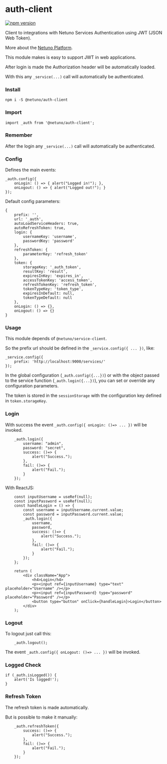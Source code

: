 # auth-client

<a href="https://www.npmjs.com/package/@netuno/auth-client"><img src="https://img.shields.io/npm/v/@netuno/auth-client.svg?style=flat" alt="npm version"></a>

Client to integrations with Netuno Services Authentication using JWT (JSON Web Token).

More about the [Netuno Platform](https://netuno.org/).

This module makes is easy to support JWT in web applications.

After login is made the Authorization header will be automatically loaded.

With this any `_service(...)` call will automatically be authenticated.

### Install

`npm i -S @netuno/auth-client`

### Import

`import _auth from '@netuno/auth-client';`

### Remember

After the login any `_service(...)` call will automatically be authenticated.

### Config

Defines the main events:

```
_auth.config({
    onLogin: () => { alert("Logged in!"); },
    onLogout: () => { alert("Logged out!"); }
});
```

Default config parameters:

```
{
    prefix: '',
    url: '_auth',
    autoLoadServiceHeaders: true,
    autoRefreshToken: true,
    login: {
        usernameKey: 'username',
        passwordKey: 'password'
    },
    refreshToken: {
        parameterKey: 'refresh_token'
    },
    token: {
        storageKey: '_auth_token',
        resultKey: 'result',
        expiresInKey: 'expires_in',
        accessTokenKey: 'access_token',
        refreshTokenKey: 'refresh_token',
        tokenTypeKey: 'token_type',
        expiresInDefault: null,
        tokenTypeDefault: null
    },
    onLogin: () => {},
    onLogout: () => {}
}
```

### Usage

This module depends of `@netuno/service-client`.

So the prefix url should be defined in the `_service.config({ ... })`, like:

```
_service.config({
    prefix: 'http://localhost:9000/services/'
});
```

In the global configuration (`_auth.config({...})`) or with the object passed to the service function (`_auth.login({...})`), you can set or override any configuration parameters.

The token is stored in the `sessionStorage` with the configuration key defined in `token.storageKey`.

### Login

With success the event `_auth.config({ onLogin: ()=> ... })` will be invoked.

```
    _auth.login({
        username: "admin",
        password: "secret",
        success: ()=> {
            alert("Success.");
        },
        fail: ()=> {
            alert("Fail.");
        }
    });
```

With ReactJS:

```
    const inputUsername = useRef(null);
    const inputPassword = useRef(null);
    const handleLogin = () => {
        const username = inputUsername.current.value;
        const password = inputPassword.current.value;
        _auth.login({
            username,
            password,
            success: ()=> {
                alert("Success.");
            },
            fail: ()=> {
                alert("Fail.");
            }
        });
    };
    
    return (
        <div className="App">
            <h4>Login</h4>
            <p><input ref={inputUsername} type="text" placeholder="Username" /></p>
            <p><input ref={inputPassword} type="password" placeholder="Password" /></p>
            <button type="button" onClick={handleLogin}>Login</button>
        </div>
    );
```

### Logout

To logout just call this:

```
    _auth.logout();
```

The event `_auth.config({ onLogout: ()=> ... })` will be invoked.

### Logged Check

```
if (_auth.isLogged()) {
    alert('Is logged!');
}
```

### Refresh Token

The refresh token is made automatically.

But is possible to make it manually:

```
    _auth.refreshToken({
        success: ()=> {
            alert("Success.");
        },
        fail: ()=> {
            alert("Fail.");
        }
    });
```
